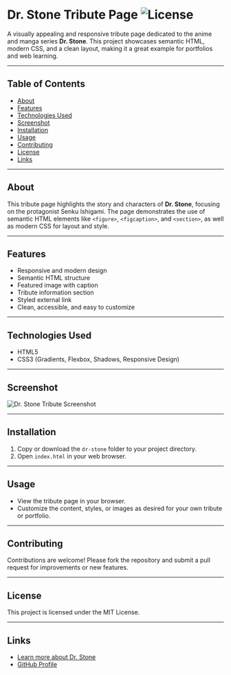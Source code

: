 # Dr. Stone Tribute Page ![License](https://img.shields.io/badge/license-MIT-blue.svg)

A visually appealing and responsive tribute page dedicated to the anime and manga series **Dr. Stone**. This project showcases semantic HTML, modern CSS, and a clean layout, making it a great example for portfolios and web learning.

---

## Table of Contents
- [About](#about)
- [Features](#features)
- [Technologies Used](#technologies-used)
- [Screenshot](#screenshot)
- [Installation](#installation)
- [Usage](#usage)
- [Contributing](#contributing)
- [License](#license)
- [Links](#links)

---

## About

This tribute page highlights the story and characters of **Dr. Stone**, focusing on the protagonist Senku Ishigami. The page demonstrates the use of semantic HTML elements like `<figure>`, `<figcaption>`, and `<section>`, as well as modern CSS for layout and style.

---

## Features

- Responsive and modern design
- Semantic HTML structure
- Featured image with caption
- Tribute information section
- Styled external link
- Clean, accessible, and easy to customize

---

## Technologies Used

- HTML5
- CSS3 (Gradients, Flexbox, Shadows, Responsive Design)

---

## Screenshot

![Dr. Stone Tribute Screenshot](https://encrypted-tbn0.gstatic.com/images?q=tbn:ANd9GcTKzmGZfUCVAOxJv0sa-pBm-d8A624ojIeZyU7QjL6q_rAIdrFfKPxoKVqK6D7nM4jduO_Q0Mfh4IyEFtYiQT0tcgpZZo2Ht9AOn2EYog)

---

## Installation

1. Copy or download the `dr-stone` folder to your project directory.
2. Open `index.html` in your web browser.

---

## Usage

- View the tribute page in your browser.
- Customize the content, styles, or images as desired for your own tribute or portfolio.

---

## Contributing

Contributions are welcome! Please fork the repository and submit a pull request for improvements or new features.

---

## License

This project is licensed under the MIT License.

---

## Links

- [Learn more about Dr. Stone](https://en.wikipedia.org/wiki/Dr._Stone)
- [GitHub Profile](https://github.com/issamsensi)
